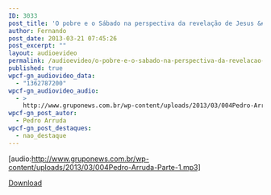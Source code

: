 ```yaml
---
ID: 3033
post_title: 'O pobre e o Sábado na perspectiva da revelação de Jesus &#8211; Parte 1'
author: Fernando
post_date: 2013-03-21 07:45:26
post_excerpt: ""
layout: audioevideo
permalink: /audioevideo/o-pobre-e-o-sabado-na-perspectiva-da-revelacao-de-jesus-parte-1
published: true
wpcf-gn_audiovideo_data:
  - "1362787200"
wpcf-gn_audiovideo_audio:
  - >
    http://www.gruponews.com.br/wp-content/uploads/2013/03/004Pedro-Arruda-Parte-1.mp3
wpcf-gn_post_autor:
  - Pedro Arruda
wpcf-gn_post_destaques:
  - nao_destaque
---
```

[audio:http://www.gruponews.com.br/wp-content/uploads/2013/03/004Pedro-Arruda-Parte-1.mp3]

<a href="http://www.gruponews.com.br/wp-content/uploads/2013/03/004Pedro-Arruda-Parte-1.mp3">Download</a>
